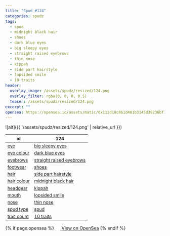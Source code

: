 ```yaml
---
title: "Spud #124"
categories: spudz
tags:
  - spud
  - midnight black hair
  - shoes
  - dark blue eyes
  - big sleepy eyes
  - straight raised eyebrows
  - thin nose
  - kippah
  - side part hairstyle
  - lopsided smile
  - 10 traits
header:
  overlay_image: /assets/spudz/resized/124.png
  overlay_filter: rgba(0, 0, 0, 0.5)
  teaser: /assets/spudz/resized/124.png
excerpt: ""
opensea: https://opensea.io/assets/matic/0x112d18c861d401b3145d39236bf149f01e18beed/124
---
```

![alt]({{ '/assets/spudz/resized/124.png' | relative_url }})

| id | 124 |
|-|-|
| <a href="/traits/eye/#trait-type">eye</a> | <a href="/traits/eye/big-sleepy-eyes/1/#trait">big sleepy eyes</a> |
| <a href="/traits/eye-colour/#trait-type">eye colour</a> | <a href="/traits/eye-colour/dark-blue-eyes/1/#trait">dark blue eyes</a> |
| <a href="/traits/eyebrows/#trait-type">eyebrows</a> | <a href="/traits/eyebrows/straight-raised-eyebrows/1/#trait">straight raised eyebrows</a> |
| <a href="/traits/footwear/#trait-type">footwear</a> | <a href="/traits/footwear/shoes/1/#trait">shoes</a> |
| <a href="/traits/hair/#trait-type">hair</a> | <a href="/traits/hair/side-part-hairstyle/1/#trait">side part hairstyle</a> |
| <a href="/traits/hair-colour/#trait-type">hair colour</a> | <a href="/traits/hair-colour/midnight-black-hair/1/#trait">midnight black hair</a> |
| <a href="/traits/headgear/#trait-type">headgear</a> | <a href="/traits/headgear/kippah/1/#trait">kippah</a> |
| <a href="/traits/mouth/#trait-type">mouth</a> | <a href="/traits/mouth/lopsided-smile/1/#trait">lopsided smile</a> |
| <a href="/traits/nose/#trait-type">nose</a> | <a href="/traits/nose/thin-nose/1/#trait">thin nose</a> |
| <a href="/traits/spud-type/#trait-type">spud type</a> | <a href="/traits/spud-type/spud/1/#trait">spud</a> |
| <a href="/traits/trait-count/#trait-type">trait count</a> | <a href="/traits/trait-count/10-traits/1/#trait">10 traits</a> |

{% if page.opensea %}
<a href="{{page.opensea}}" class="btn btn--info" onclick="window.open(this.href, '_blank'); return false;"><img src="/assets/images/opensea.svg" width="16px"><span>  View on OpenSea</span></a>
{% endif %}
